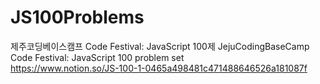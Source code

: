 # JS100Problems
제주코딩베이스캠프 Code Festival: JavaScript 100제
JejuCodingBaseCamp Code Festival: JavaScript 100 problem set
<br>
https://www.notion.so/JS-100-1-0465a498481c471488646526a181087f
